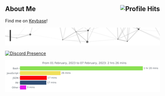 <h2>About Me <img align="right" alt="Profile Hits" src="https://komarev.com/ghpvc/?username=kannadev&style=flat-square"></h2>

Find me on [Keybase](https://keybase.io/hazeldev)!

[<img src="https://raw.githubusercontent.com/KannaDev/KannaDev/main/intro.gif" alt="👋 Hi there! I'm Kanna." title="👋 Hi there! I'm Kanna"/>](https://github.com/KannaDev/)

[![Discord Presence](https://lanyard.cnrad.dev/api/317728561106518019)](https://discord.com/users/317728561106518019)

<img
  src="https://github.com/KannaDev/KannaDev/blob/main/images/stat.svg"
  alt="Kanna's Activity"
/>
